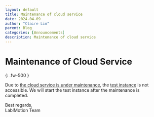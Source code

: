 ```yaml
---
layout: default
title: Maintenance of cloud service
date: 2024-04-09
author: "Claire Lin"
parent: Blog
categories: [Announcements]
description: Maintenance of cloud service
---
```


# Maintenance of Cloud Service
{: .fw-500 }

Due to [the cloud service is under maintenance](https://www.bw-cloud.org/en/news/2024/16-02-ankuendigung-wartung_en), the [test instance](http://193.196.38.92/) is not accessible. We will start the test instance after the maintenance is completed.

Best regards,<br>
LabIMotion Team
